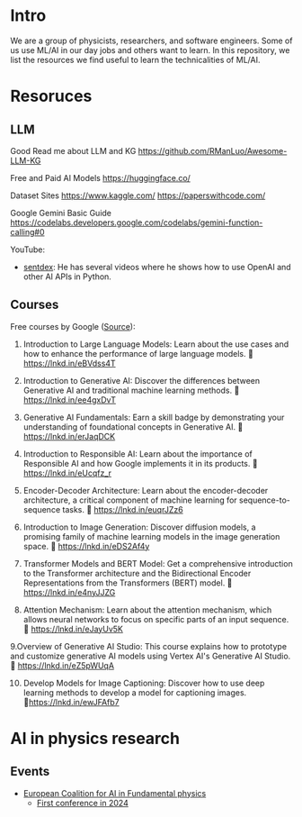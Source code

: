# Intro

We are a group of physicists, researchers, and software engineers. Some of us use ML/AI in our day jobs and others want to learn. In this repository, we list the resources we find useful to learn the technicalities of ML/AI.

# Resoruces
## LLM
Good Read me about LLM and KG
https://github.com/RManLuo/Awesome-LLM-KG

Free and Paid AI Models
https://huggingface.co/

Dataset Sites
https://www.kaggle.com/
https://paperswithcode.com/

Google Gemini Basic Guide
https://codelabs.developers.google.com/codelabs/gemini-function-calling#0

YouTube:
-  [sentdex](https://www.youtube.com/@sentdex/videos): He has several videos where he shows how to use OpenAI and other AI APIs in Python.

## Courses
Free courses by Google ([Source](https://www.linkedin.com/posts/paul-storm-560360254_ai-digitaltransformation-technology-activity-7175174044516761601-JZYx?utm_source=share&utm_medium=member_desktop)):
1. Introduction to Large Language Models: Learn about the use cases and how to enhance the performance of large language models.
🔗 https://lnkd.in/eBVdss4T

2. Introduction to Generative AI: Discover the differences between Generative AI and traditional machine learning methods.
🔗 https://lnkd.in/ee4gxDvT

3. Generative AI Fundamentals: Earn a skill badge by demonstrating your understanding of foundational concepts in Generative AI.
🔗 https://lnkd.in/erJaqDCK

4. Introduction to Responsible AI: Learn about the importance of Responsible AI and how Google implements it in its products.
🔗 https://lnkd.in/eUcqfz_r

5. Encoder-Decoder Architecture: Learn about the encoder-decoder architecture, a critical component of machine learning for sequence-to-sequence tasks.
🔗 https://lnkd.in/euqrJZz6

6. Introduction to Image Generation: Discover diffusion models, a promising family of machine learning models in the image generation space.
🔗 https://lnkd.in/eDS2Af4y

7. Transformer Models and BERT Model: Get a comprehensive introduction to the Transformer architecture and the Bidirectional Encoder Representations from the Transformers (BERT) model.
🔗 https://lnkd.in/e4nyJJZG

8. Attention Mechanism: Learn about the attention mechanism, which allows neural networks to focus on specific parts of an input sequence.
🔗 https://lnkd.in/eJayUv5K

9.Overview of Generative AI Studio:
This course explains how to prototype and customize generative AI models using Vertex AI's Generative AI Studio.
🔗 https://lnkd.in/eZ5pWUqA

10. Develop Models for Image Captioning:
Discover how to use deep learning methods to develop a model for captioning images.
🔗https://lnkd.in/ewJFAfb7

# AI in physics research
## Events
-  [European Coalition for AI in Fundamental physics](https://www.eucaif.org/)
    - [First conference in 2024](https://indico.nikhef.nl/event/4875/) 

